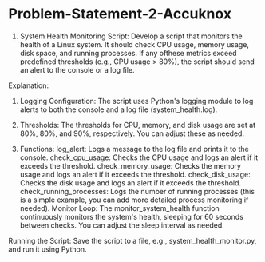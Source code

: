 # Problem-Statement-2-Accuknox

1. System Health Monitoring Script: Develop a script that monitors the health of a Linux system. It should check CPU usage, memory usage, disk space, and running processes. If any ofthese metrics exceed predefined thresholds (e.g., CPU usage > 80%), the script should send an alert to the console or a log file.

Explanation:
1. Logging Configuration: The script uses Python's logging module to log alerts to both the console and a log file (system_health.log).

2. Thresholds: The thresholds for CPU, memory, and disk usage are set at 80%, 80%, and 90%, respectively. You can adjust these as needed.

3. Functions:
    log_alert: Logs a message to the log file and prints it to the console.
    check_cpu_usage: Checks the CPU usage and logs an alert if it exceeds the threshold.
    check_memory_usage: Checks the memory usage and logs an alert if it exceeds the threshold.
    check_disk_usage: Checks the disk usage and logs an alert if it exceeds the threshold.
    check_running_processes: Logs the number of running processes (this is a simple example, you can add more detailed process monitoring if needed).
    Monitor Loop: The monitor_system_health function continuously monitors the system's health, sleeping for 60 seconds between checks. You can adjust the sleep interval as needed.

Running the Script:
Save the script to a file, e.g., system_health_monitor.py, and run it using Python.
